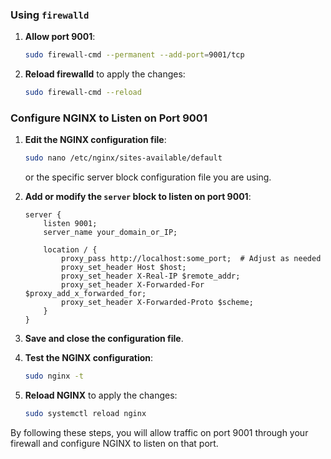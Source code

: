 
### Using `firewalld`

1. **Allow port 9001**:

   ```bash
   sudo firewall-cmd --permanent --add-port=9001/tcp
   ```

2. **Reload firewalld** to apply the changes:

   ```bash
   sudo firewall-cmd --reload
   ```

### Configure NGINX to Listen on Port 9001

1. **Edit the NGINX configuration file**:

   ```bash
   sudo nano /etc/nginx/sites-available/default
   ```

   or the specific server block configuration file you are using.

2. **Add or modify the `server` block to listen on port 9001**:

   ```nginx
   server {
       listen 9001;
       server_name your_domain_or_IP;

       location / {
           proxy_pass http://localhost:some_port;  # Adjust as needed
           proxy_set_header Host $host;
           proxy_set_header X-Real-IP $remote_addr;
           proxy_set_header X-Forwarded-For $proxy_add_x_forwarded_for;
           proxy_set_header X-Forwarded-Proto $scheme;
       }
   }
   ```

3. **Save and close the configuration file**.

4. **Test the NGINX configuration**:

   ```bash
   sudo nginx -t
   ```

5. **Reload NGINX** to apply the changes:

   ```bash
   sudo systemctl reload nginx
   ```

By following these steps, you will allow traffic on port 9001 through your firewall and configure NGINX to listen on that port.
